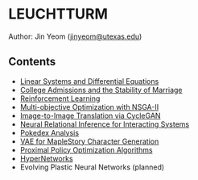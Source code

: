 # LEUCHTTURM
Author: Jin Yeom (jinyeom@utexas.edu)

## Contents
- [Linear Systems and Differential Equations](https://nbviewer.jupyter.org/github/jinyeom/notebooks/blob/master/Linear%20Systems%20and%20Differential%20Equations.ipynb)
- [College Admissions and the Stability of Marriage](https://nbviewer.jupyter.org/github/jinyeom/notebooks/blob/master/College%20Admissions%20and%20the%20Stability%20of%20Marriage.ipynb)
- [Reinforcement Learning](https://nbviewer.jupyter.org/github/jinyeom/notebooks/blob/master/Reinforcement%20Learning.ipynb)
- [Multi-objective Optimization with NSGA-II](https://nbviewer.jupyter.org/github/jinyeom/notebooks/blob/master/Multi-objective%20Optimization%20with%20NSGA-II.ipynb)
- [Image-to-Image Translation via CycleGAN](https://nbviewer.jupyter.org/github/jinyeom/notebooks/blob/master/Image-to-Image%20Translation%20via%20CycleGAN.ipynb)
- [Neural Relational Inference for Interacting Systems](https://nbviewer.jupyter.org/github/jinyeom/notebooks/blob/master/Neural%20Relational%20Inference%20for%20Interacting%20Systems.ipynb)
- [Pokedex Analysis](https://nbviewer.jupyter.org/github/jinyeom/notebooks/blob/master/Pokedex%20Analysis.ipynb)
- [VAE for MapleStory Character Generation](https://nbviewer.jupyter.org/github/jinyeom/notebooks/blob/master/VAE%20for%20MapleStory%20Character%20Generation.ipynb)
- [Proximal Policy Optimization Algorithms](https://nbviewer.jupyter.org/github/jinyeom/notebooks/blob/master/Proximal%20Policy%20Optimization%20Algorithms.ipynb)
- [HyperNetworks](https://nbviewer.jupyter.org/github/jinyeom/notebooks/blob/master/HyperNetworks.ipynb)
- Evolving Plastic Neural Networks (planned)
